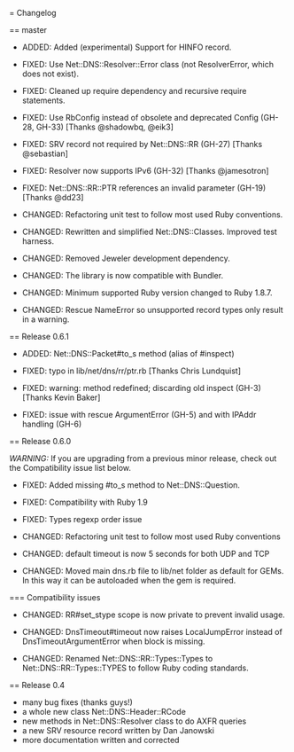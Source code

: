 = Changelog


== master

* ADDED: Added (experimental) Support for HINFO record.

* FIXED: Use Net::DNS::Resolver::Error class (not ResolverError, which does not exist).

* FIXED: Cleaned up require dependency and recursive require statements.

* FIXED: Use RbConfig instead of obsolete and deprecated Config (GH-28, GH-33) [Thanks @shadowbq, @eik3]

* FIXED: SRV record not required by Net::DNS::RR (GH-27) [Thanks @sebastian]

* FIXED: Resolver now supports IPv6 (GH-32) [Thanks @jamesotron]

* FIXED: Net::DNS::RR::PTR references an invalid parameter (GH-19) [Thanks @dd23]

* CHANGED: Refactoring unit test to follow most used Ruby conventions.

* CHANGED: Rewritten and simplified Net::DNS::Classes. Improved test harness.

* CHANGED: Removed Jeweler development dependency.

* CHANGED: The library is now compatible with Bundler.

* CHANGED: Minimum supported Ruby version changed to Ruby 1.8.7.

* CHANGED: Rescue NameError so unsupported record types only result in a warning.


== Release 0.6.1

* ADDED: Net::DNS::Packet#to_s method (alias of #inspect)

* FIXED: typo in lib/net/dns/rr/ptr.rb [Thanks Chris Lundquist]

* FIXED: warning: method redefined; discarding old inspect (GH-3) [Thanks Kevin Baker]

* FIXED: issue with rescue ArgumentError (GH-5) and with IPAddr handling (GH-6)


== Release 0.6.0

*WARNING:* If you are upgrading from a previous minor release, check out the Compatibility issue list below.

* FIXED: Added missing #to_s method to Net::DNS::Question.

* FIXED: Compatibility with Ruby 1.9

* FIXED: Types regexp order issue

* CHANGED: Refactoring unit test to follow most used Ruby conventions

* CHANGED: default timeout is now 5 seconds for both UDP and TCP

* CHANGED: Moved main dns.rb file to lib/net folder as default for GEMs. In this way it can be autoloaded when the gem is required.

=== Compatibility issues

* CHANGED: RR#set_stype scope is now private to prevent invalid usage.

* CHANGED: DnsTimeout#timeout now raises LocalJumpError instead of DnsTimeoutArgumentError when block is missing.

* CHANGED: Renamed Net::DNS::RR::Types::Types to Net::DNS::RR::Types::TYPES to follow Ruby coding standards.


== Release 0.4

* many bug fixes (thanks guys!)
* a whole new class Net::DNS::Header::RCode
* new methods in Net::DNS::Resolver class to do AXFR queries
* a new SRV resource record written by Dan Janowski
* more documentation written and corrected
